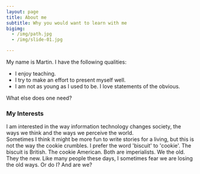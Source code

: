 ```yaml
---
layout: page
title: About me
subtitle: Why you would want to learn with me
bigimg: 
  - /img/path.jpg
  - /img/slide-01.jpg

---
```


My name is Martin. I have the following qualities:

- I enjoy teaching.
- I try to make an effort to present myself well.
- I am not as young as I used to be. I love statements of the obvious.

What else does one need?

### My Interests

I am interested in the way information technology changes society, the ways we think and the ways we perceive the world.  
Sometimes I think it might be more fun to write stories for a living, but this is not the way the cookie crumbles. I prefer the word 'biscuit' to 'cookie'. The biscuit is British. The cookie American. Both are imperialists. We the old. They the new. Like many people these days, I sometimes fear we are losing the old ways. Or do I? And are we?
